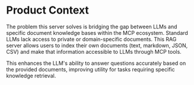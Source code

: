 <!-- Version: 0.2 | Last Updated: 2025-06-04 -->

# Product Context

The problem this server solves is bridging the gap between LLMs and specific document knowledge bases within the MCP ecosystem. Standard LLMs lack access to private or domain-specific documents. This RAG server allows users to index their own documents (text, markdown, JSON, CSV) and make that information accessible to LLMs through MCP tools.

This enhances the LLM's ability to answer questions accurately based on the provided documents, improving utility for tasks requiring specific knowledge retrieval.